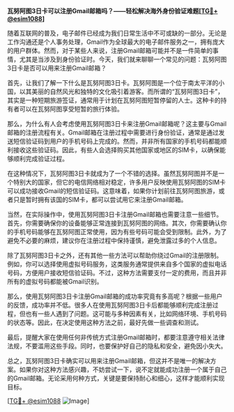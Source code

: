 **瓦努阿图3日卡可以注册Gmail邮箱吗？——轻松解决海外身份验证难题[[TG💪+ @esim1088](https://t.me/s/esim1088)]**

随着互联网的普及，电子邮件已经成为我们日常生活中不可或缺的一部分。无论是工作沟通还是个人事务处理，Gmail作为全球最大的电子邮件服务之一，拥有庞大的用户群体。然而，对于某些人来说，注册Gmail邮箱可能并不是一件简单的事情，尤其是当涉及到身份验证时。今天，我们就来聊聊一个常见的问题：瓦努阿图3日卡是否可以用来注册Gmail邮箱？

首先，让我们了解一下什么是瓦努阿图3日卡。瓦努阿图是一个位于南太平洋的小国，以其美丽的自然风光和独特的文化吸引着游客。而所谓的“瓦努阿图3日卡”，其实是一种短期旅游签证，通常用于计划在瓦努阿图短暂停留的人士。这种卡的持有者可以在瓦努阿图享受短暂的旅行体验。

那么，为什么有人会考虑使用瓦努阿图3日卡来注册Gmail邮箱呢？这主要与Gmail邮箱的注册流程有关。Gmail邮箱在注册过程中需要进行身份验证，通常是通过发送短信验证码到用户的手机号码上完成的。然而，并非所有国家的手机号码都能顺利接收这些验证码。因此，有些人会选择购买其他国家或地区的SIM卡，以确保能够顺利完成验证过程。

在这种情况下，瓦努阿图3日卡就成为了一个不错的选择。虽然瓦努阿图并不是一个特别大的国家，但它的电信网络相对稳定，许多用户反映使用瓦努阿图的SIM卡可以成功接收Gmail的短信验证码。这意味着，如果你计划前往瓦努阿图旅游，或者只是暂时拥有该国的SIM卡，都可以尝试用它来注册Gmail邮箱。

当然，在实际操作中，使用瓦努阿图3日卡注册Gmail邮箱也需要注意一些细节。首先，你需要确保你的设备能够正常连接到瓦努阿图的网络。其次，你需要确认你的手机号码能够在瓦努阿图正常使用，因为有些号码可能会受到限制。此外，为了避免不必要的麻烦，建议你在注册过程中保持谨慎，避免泄露过多的个人信息。

除了瓦努阿图3日卡之外，还有其他一些方法可以帮助你绕过Gmail的注册限制。例如，你可以选择使用虚拟号码服务，这类服务通常提供来自多个国家的虚拟电话号码，方便用户接收短信验证码。不过，这种方法需要支付一定的费用，而且并非所有的虚拟号码都能被Gmail识别。

那么，使用瓦努阿图3日卡注册Gmail邮箱的成功率究竟有多高呢？根据一些用户的反馈，成功率并不低。很多人在使用瓦努阿图3日卡后都能够顺利完成注册过程，但也有一些人遇到了问题。这可能与多种因素有关，比如网络环境、手机号码的状态等。因此，在决定使用这种方法之前，最好先做一些调查和测试。

最后，提醒大家在使用任何非传统方式注册Gmail邮箱时，都要注意遵守相关法律法规，不要滥用这些手段。同时，也要保护好自己的隐私和安全，避免因小失大。

总之，瓦努阿图3日卡确实可以用来注册Gmail邮箱，但这并不是唯一的解决方案。如果你对这种方法感兴趣，不妨尝试一下，说不定就能成功注册一个属于自己的Gmail邮箱。无论采用何种方式，关键是要保持耐心和细心，这样才能顺利实现目标。

[[TG💪+ @esim1088](https://t.me/s/esim1088) ![Image](https://i.postimg.cc/4NQfJmqS/Snipaste-2025-05-13-00-14-12.png)]
